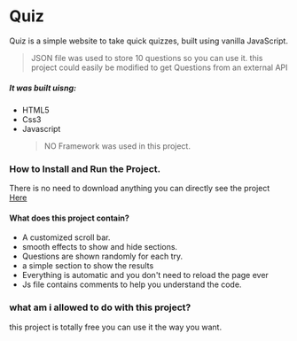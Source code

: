 # Quiz

Quiz is a simple website to take quick quizzes, built using vanilla JavaScript.

> JSON file was used to store 10 questions so you can use it. this project could easily be modified to get Questions from an external API

##### It was built uisng:

- HTML5
- Css3
- Javascript
  > NO Framework was used in this project.

### How to Install and Run the Project.

There is no need to download anything you can directly see the project [Here](https://x-vneer.github.io/Quiz/)

#### What does this project contain?

- A customized scroll bar.
- smooth effects to show and hide sections.
- Questions are shown randomly for each try.
- a simple section to show the results
- Everything is automatic and you don't need to reload the page ever
- Js file contains comments to help you understand the code.

### what am i allowed to do with this project?

this project is totally free you can use it the way you want.
